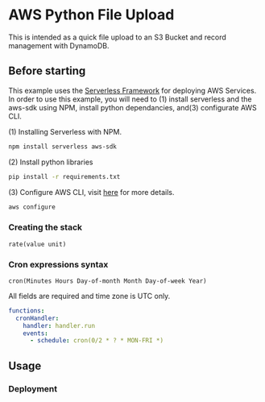 <!--
title: 'AWS Python File Upload'
description: 'This is intended as a quick file upload to an S3 Bucket and record management with DynamoDB'
layout: Doc
framework: v1
platform: AWS
language: Python
priority: 2
authorLink: 'https://github.com/lovendatj'
authorName: 'John Murray'
-->

# AWS Python File Upload

This is intended as a quick file upload to an S3 Bucket and record management with DynamoDB.

## Before starting

This example uses the [Serverless Framework](https://www.serverless.com/) for deploying AWS Services. In order to use this example, you will need to (1) install serverless and the aws-sdk using NPM, install python dependancies, and(3) configurate AWS CLI.

(1) Installing Serverless with NPM.
```bash
npm install serverless aws-sdk
```
(2) Install python libraries 
```bash
pip install -r requirements.txt
```
(3) Configure AWS CLI, visit [here](https://docs.aws.amazon.com/cli/latest/userguide/cli-configure-files.html) for more details.
```bash
aws configure
```

### Creating the stack

```pseudo
rate(value unit)
```

### Cron expressions syntax

```pseudo
cron(Minutes Hours Day-of-month Month Day-of-week Year)
```

All fields are required and time zone is UTC only.

```yml
functions:
  cronHandler:
    handler: handler.run
    events:
      - schedule: cron(0/2 * ? * MON-FRI *)
```


## Usage

### Deployment